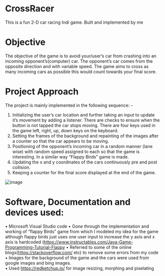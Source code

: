 # CrossRacer
This is a fun 2-D car racing Indi game. Built and implemented by me

# Objective
The objective of the game is to avoid your/user’s car from crashing into an incoming opponent’s(computer) car. The opponent’s car comes from the opposite direction and with variable speed. The game aims to cross as many incoming cars as possible this would count towards your final score. 

# Project Approach  
The project is mainly implemented in the following sequence: - 
1. Initializing the user’s car location and further taking an input to update it’s movement by adding a listener. There are checks to ensure when the button is not tapped the car stops moving. There are four keys used in the game left, right, up, down keys on the keyboard.  
2. Setting the frames of the background and repainting of the images after a counter so that the car appears to be moving. 
3. Positioning of the opponent’s incoming car in a random manner (lane wise) with random speed assigned to each so that the game is interesting. In a similar way “Flappy Birds” game is made. 
4. Updating the x and y coordinates of the cars continuously pre and post collision. 
5. Keeping a counter for the final score displayed at the end of the game.

![image](https://github.com/ssg1210/CrossRacer/assets/167916988/ed8421f4-6568-4ae1-85c2-e15af5cf5447)


# Software, Documentation and devices used: 

• Microsoft Visual Studio code 
• Gone through the implementation and working of “flappy Birds” game from which I modeled my idea for the game although flappy birds just uses one user input to increase the y axis and x axis is hardcoded 
(https://www.instructables.com/Java-Game-Programming-Tutorial-Flappy
• Referred to some of the online blogs(https://stackoverflow.com/ etc) to remove some errors from my code 
• Images for the background of the game and the cars were used from google images and bing images.  
• Used https://redketchup.io/ for image resizing, morphing and pixelating 

